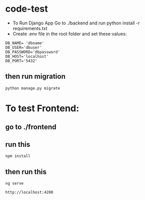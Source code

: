 # code-test

- To Run Django App Go to ./backend and run python install -r requirements.txt
- Create .env file in the root folder and set these values:

```
DB_NAME= 'dbname'
DB_USER='dbuser'
DB_PASSWORD='dbpassword'
DB_HOST='localhost'
DB_PORT='5432'

```

## then run migration
```
python manage.py migrate

```

# To test Frontend:
## go to ./frontend
## run this
```
npm install
```
## then run this
```
ng serve

http://localhost:4200
```
